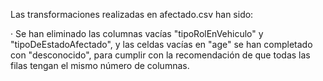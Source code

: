 Las transformaciones realizadas en afectado.csv han sido:

· Se han eliminado las columnas vacías "tipoRolEnVehiculo" y "tipoDeEstadoAfectado", y las celdas vacías en "age" se han completado con "desconocido", para cumplir con la recomendación de que todas las filas tengan el mismo número de columnas.